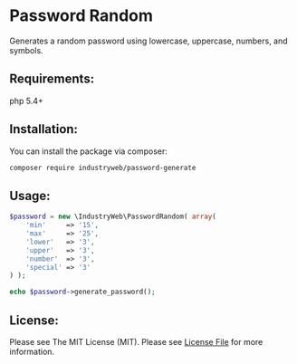 # Password Random
Generates a random password using lowercase, uppercase, numbers, and symbols.

## Requirements:  
php  5.4+


## Installation:
You can install the package via composer:

```bash
composer require industryweb/password-generate
```

## Usage:

```php
$password = new \IndustryWeb\PasswordRandom( array(
	'min'     => '15',
	'max'     => '25',
	'lower'   => '3',
	'upper'   => '3',
	'number'  => '3',
	'special' => '3'
) );

echo $password->generate_password();
```

## License: 
Please see The MIT License (MIT). Please see [License File](LICENSE.md) for more information.
